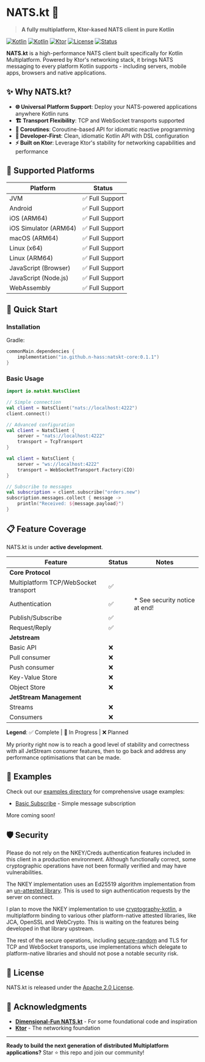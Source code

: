 # NATS.kt 🚀

> **A fully multiplatform, Ktor-kased NATS client in pure Kotlin**

[![Kotlin](https://img.shields.io/badge/kotlin-multiplatform-blue.svg?logo=kotlin)](https://kotlinlang.org/docs/multiplatform.html)
[![Kotlin](https://img.shields.io/badge/kotlin-2.2.20-blue.svg?logo=kotlin)](http://kotlinlang.org)
[![Ktor](https://img.shields.io/badge/powered%20by-ktor-blue.svg)](https://ktor.io)
[![License](https://img.shields.io/badge/license-Apache%202.0-green.svg)](LICENSE)
[![Status](https://img.shields.io/badge/status-active%20development-yellow.svg)](#development-status)

**NATS.kt** is a high-performance NATS client built specifically for Kotlin Multiplatform. Powered by Ktor's networking stack, it brings NATS messaging to every platform Kotlin supports - including servers, mobile apps, browsers and native applications.

## ✨ Why NATS.kt?

- **🌐 Universal Platform Support**: Deploy your NATS-powered applications anywhere Kotlin runs
- **🏗️ Transport Flexibility**: TCP and WebSocket transports supported 
- **🤝 Coroutines**: Coroutine-based API for idiomatic reactive programming
- **🔧 Developer-First**: Clean, idiomatic Kotlin API with DSL configuration
- **⚡ Built on Ktor**: Leverage Ktor's stability for networking capabilities and performance

## 🎯 Supported Platforms

| Platform | Status |
|----------|--------|
| JVM | ✅ Full Support |
| Android | ✅ Full Support |
| iOS (ARM64) | ✅ Full Support |
| iOS Simulator (ARM64) | ✅ Full Support |
| macOS (ARM64) | ✅ Full Support |
| Linux (x64) | ✅ Full Support |
| Linux (ARM64) | ✅ Full Support |
| JavaScript (Browser) | ✅ Full Support |
| JavaScript (Node.js) | ✅ Full Support |
| WebAssembly | ✅ Full Support |

## 🚀 Quick Start

### Installation

Gradle:

```kotlin
commonMain.dependencies {
	implementation("io.github.n-hass:natskt-core:0.1.1")
}
```

### Basic Usage

```kotlin
import io.natskt.NatsClient

// Simple connection
val client = NatsClient("nats://localhost:4222")
client.connect()

// Advanced configuration
val client = NatsClient {
    server = "nats://localhost:4222"
    transport = TcpTransport
}

val client = NatsClient {
    server = "ws://localhost:4222"
    transport = WebSocketTransport.Factory(CIO)
}

// Subscribe to messages
val subscription = client.subscribe("orders.new")
subscription.messages.collect { message ->
    println("Received: ${message.payload}")
}
```

## 📋 Feature Coverage

NATS.kt is under **active development**.

| Feature                               | Status | Notes                         |
|---------------------------------------|---|-------------------------------|
| **Core Protocol**                     |   |                               |
| Multiplatform TCP/WebSocket transport | ✅ |                               |
| Authentication                        | ✅ | * See security notice at end! |
| Publish/Subscribe                     | ✅ |                               |
| Request/Reply                         | ✅ |                               |
| **Jetstream**                         |   |                               |
| Basic API                             | ❌ |                               |
| Pull consumer                         | ❌ |                               |
| Push consumer                         | ❌ |                               |
| Key-Value Store                       | ❌ |                               |
| Object Store                          | ❌ |                               |
| **JetStream Management**              |   |                               |
| Streams                               | ❌ |                               |
| Consumers                             | ❌ |                               |

**Legend**: ✅ Complete | 🚧 In Progress | ❌ Planned

My priority right now is to reach a good level of stability and correctness with all JetStream consumer features,
then to go back and address any performance optimisations that can be made.

## 🧪 Examples

Check out our [examples directory](examples/) for comprehensive usage examples:
- [Basic Subscribe](examples/subscribe/) - Simple message subscription

More coming soon!

## 🛡️ Security

Please do not rely on the NKEY/Creds authentication features included in this client in a production environment. Although functionally correct, some cryptographic operations have not been formally verified and may have vulnerabilities. 

The NKEY implementation uses an Ed25519 algorithm implementation from an [un-attested library](https://github.com/andreypfau/curve25519-kotlin). This is used to sign authentication requests by the server on connect.

I plan to move the NKEY implementation to use [cryptography-kotlin](https://github.com/whyoleg/cryptography-kotlin), a multiplatform binding to various other platform-native attested libraries, like JCA, OpenSSL and WebCrypto. This is waiting on the features being developed in that library upstream.

The rest of the secure operations, including [secure-random](https://github.com/whyoleg/cryptography-kotlin) and TLS for TCP and WebSocket transports, use implementations which delegate to platform-native libraries and should not pose a notable security risk. 

## 📄 License

NATS.kt is released under the [Apache 2.0 License](LICENSE).

## 🙏 Acknowledgments

- **[Dimensional-Fun NATS.kt](https://github.com/dimensional-fun/nats.kt/tree/main)** - For some foundational code and inspiration
- **[Ktor](https://ktor.io)** - The networking foundation

---

**Ready to build the next generation of distributed Multiplatform applications?** Star ⭐ this repo and join our community!